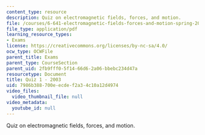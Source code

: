 ```yaml
---
content_type: resource
description: Quiz on electromagnetic fields, forces, and motion.
file: /courses/6-641-electromagnetic-fields-forces-and-motion-spring-2005/7986b388700eecdef2a34c10a12d4974_quiz1_f03.pdf
file_type: application/pdf
learning_resource_types:
- Exams
license: https://creativecommons.org/licenses/by-nc-sa/4.0/
ocw_type: OCWFile
parent_title: Exams
parent_type: CourseSection
parent_uid: 2fb9fff0-5f14-66d6-2a06-bbebc234d47a
resourcetype: Document
title: Quiz 1 - 2003
uid: 7986b388-700e-ecde-f2a3-4c10a12d4974
video_files:
  video_thumbnail_file: null
video_metadata:
  youtube_id: null
---
```

Quiz on electromagnetic fields, forces, and motion.
